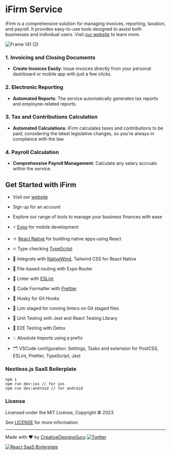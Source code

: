 # iFirm Service

iFirm is a comprehensive solution for managing invoices, reporting, taxation, and payroll. It provides easy-to-use tools designed to assist both businesses and individual users. Visit [our website](https://www.ifirm.kz/) to learn more.

![Frame 141 (2)](https://github.com/ZhQriks/ifirm/assets/49629027/838ae66e-2b50-4d22-83fa-6d63766f9de3)



### 1. Invoicing and Closing Documents
- **Create Invoices Easily**: Issue invoices directly from your personal dashboard or mobile app with just a few clicks.

### 2. Electronic Reporting
- **Automated Reports**: The service automatically generates tax reports and employee-related reports.

### 3. Tax and Contributions Calculation
- **Automated Calculations**: iFirm calculates taxes and contributions to be paid, considering the latest legislative changes, so you're always in compliance with the law.

### 4. Payroll Calculation
- **Comprehensive Payroll Management**: Calculate any salary accruals within the service.

## Get Started with iFirm

- Visit our [website](https://www.ifirm.kz/)
- Sign up for an account
- Explore our range of tools to manage your business finances with ease

- ⚡ [Expo](https://expo.dev) for mobile development
- ⚛️ [React Native](https://reactnative.dev) for building native apps using React
- 🔥 Type checking [TypeScript](https://www.typescriptlang.org)
- 💎 Integrate with [NativeWind](https://www.nativewind.dev), Tailwind CSS for React Native
- 📁 File-based routing with Expo Router
- 📏 Linter with [ESLint](https://eslint.org)
- 💖 Code Formatter with [Prettier](https://prettier.io)
- 🦊 Husky for Git Hooks
- 🚫 Lint-staged for running linters on Git staged files
- 🦺 Unit Testing with Jest and React Testing Library
- 🧪 E2E Testing with Detox
- 💡 Absolute Imports using `@` prefix
- 🗂 VSCode configuration: Settings, Tasks and extension for PostCSS, ESLint, Prettier, TypeScript, Jest

### Nextless.js SaaS Boilerplate

```
npm i
npm run dev:ios // for ios
npm run dev:android // for android
```

### License

Licensed under the MIT License, Copyright © 2023

See [LICENSE](LICENSE) for more information.

---

Made with ♥ by [CreativeDesignsGuru](https://creativedesignsguru.com) [![Twitter](https://img.shields.io/twitter/url/https/twitter.com/cloudposse.svg?style=social&label=Follow%20%40Ixartz)](https://twitter.com/ixartz)

[![React SaaS Boilerplate](https://creativedesignsguru.com/assets/images/themes/next-js-saas-starter-kit.jpg)](https://nextlessjs.com)

